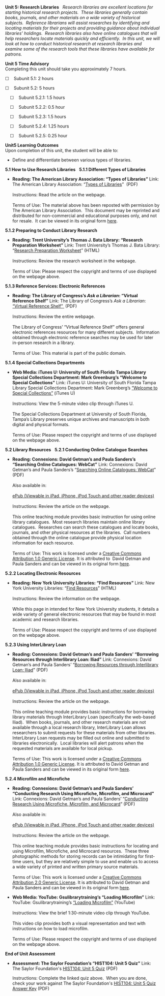 **Unit 5: Research Libraries** <span id="5"></span> 
*<span>Research libraries are excellent locations for starting
historical research projects.  These libraries generally contain books,
journals, and other materials on a wide variety of historical subjects. 
Reference librarians will assist researches by identifying and locating
materials for their projects and providing guidance about individual
libraries’ holdings.  Research libraries also have online catalogues
that will help researchers locate materials quickly and efficiently.  In
this unit, we will look at how to conduct historical research at
research libraries and examine some of the research tools that these
libraries have available for patrons. </span>*

**Unit 5 Time Advisory**  
Completing this unit should take you approximately 7 hours.  
  
 ☐    Subunit 5.1: 2 hours  
  
 ☐    Subunit 5.2: 5 hours  
  
     ☐    Subunit 5.2.1: 1.5 hours  
  
     ☐    Subunit 5.2.2: 0.5 hour  
  
     ☐    Subunit 5.2.3: 1.5 hours  
  
     ☐    Subunit 5.2.4: 1.25 hours  
  
     ☐    Subunit 5.2.5: 0.25 hour

**Unit5 Learning Outcomes**  
Upon completion of this unit, the student will be able to:
-   Define and differentiate between various types of libraries.

**5.1 How to Use Research Libraries** <span id="5.1"></span> 
**5.1.1 Different Types of Libraries** <span id="5.1.1"></span> 
-   **Reading: The American Library Association: “Types of Libraries”**
    <span>Link: The American Library Association: “</span>[<span>Types
    of
    Libraries</span>](https://resources.saylor.org/wwwresources/archived/site/wp-content/uploads/2011/08/HIST104-5.1.1.pdf)<span>”  (PDF)</span>  
        
     <span>Instructions: Read the article on the webpage.</span>  
        
     <span>Terms of Use:</span> The material above has been reposted
    with permission by The American Library Association.  This document
    may be reprinted and distributed for non-commercial and educational
    purposes only, and not for resale.  It can be viewed in its original
    form
    [here](http://www.ala.org/ala/educationcareers/careers/librarycareerssite/typesoflibraries.cfm).

**5.1.2 Preparing to Conduct Library Research** <span
id="5.1.2"></span> 
-   **Reading: Trent University’s Thomas J. Bata Library: “Research
    Preparation Worksheet”**
    <span>Link: Trent University’s Thomas J. Bata Library:
    “</span>[<span>Research Preparation
    Worksheet</span>](http://www.trentu.ca/library/help/preparation.htm)<span>”
    (HTML)</span>  
        
     <span>Instructions: Review the research worksheet in the
    webpage.</span>  
        
     <span>Terms of Use: Please respect the copyright and terms of use
    displayed on the webpage above.</span>

**5.1.3 Reference Services: Electronic References** <span
id="5.1.3"></span> 
-   **Reading: The Library of Congress’s *Ask a Librarian*: “Virtual
    Reference Shelf”**
    <span>Link: The Library of Congress’s *Ask a Librarian*:
    </span>[<span>“Virtual Reference
    Shelf”</span> ](https://resources.saylor.org/wwwresources/archived/site/wp-content/uploads/2011/08/HIST104-5.1.3-Virtual-Reference-Shelf.pdf) (PDF)  
        
     <span>Instructions: Review the entire webpage.</span>  
        
     <span>The Library of Congress’ “Virtual Reference Shelf” offers
    general electronic references resources for many different
    subjects.  Information obtained through electronic reference
    searches may be used for later in-person research in a library. 
    </span>  
        
     <span>Terms of Use: This material is part of the public
    domain. </span>

**5.1.4 Special Collections Departments** <span id="5.1.4"></span> 
-   **Web Media: iTunes U: University of South Florida Tampa Library
    Special Collections Department: Mark Greenburg’s “Welcome to Special
    Collections”**
    <span>Link: iTunes U: University of South Florida Tampa Library
    Special Collections Department: Mark Greenberg’s
    </span>[<span>“Welcome to Special
    Collections”</span>](http://deimos3.apple.com/WebObjects/Core.woa/Browse/usf.edu.1464226883.01464226890.1621646319?i=1267945880)<span> (iTunes
    U)</span>  
        
     <span>Instructions: View the 5-minute video clip through iTunes
    U.</span>  
        
     <span>The Special Collections Department at University of South
    Florida, Tampa’s Library preserves unique archives and manuscripts
    in both digital and physical formats.</span>  
        
     <span>Terms of Use: Please respect the copyright and terms of use
    displayed on the webpage above.</span>

**5.2 Library Resources** <span id="5.2"></span> 
**5.2.1 Conducting Online Catalogue Searches** <span id="5.2.1"></span> 
-   **Reading: Connexions: David Getman’s and Paula Sanders’s “Searching
    Online Catalogues: WebCat”**
    <span>Link: Connexions: David Getman’s and Paula Sanders’s
    “</span>[<span>Searching Online Catalogues:
    WebCat</span>](https://resources.saylor.org/wwwresources/archived/site/wp-content/uploads/2011/08/HIST104-5.2.1-.pdf)<span>”
    (PDF)</span>  
        
     Also available in:  
        
     [ePub (Viewable in iPad, iPhone, iPod Touch and other reader
    devices)](http://cnx.org/content/m12527/1.5/?format=epub "ePub (Viewable in iPad, iPhone, iPod Touch and other reader devices)")  
        
     <span>Instructions: Review the article on the webpage.</span>  
        
     <span>This online teaching module provides basic instruction for
    using online library catalogues.  Most research libraries maintain
    online library catalogues.  Researches can search these catalogues
    and locate books, journals, and other physical resources at the
    libraries.  Call numbers obtained through the online catalogue
    provide physical location information for each resource.</span>  
        
     <span>Terms of Use: </span>This work is licensed under a [Creative
    Commons Attribution 1.0 Generic
    License](http://creativecommons.org/licenses/by/1.0/). It is
    attributed to  David Getman and Paula Sanders and can be viewed in
    its original form [here](http://cnx.org/content/m12527/latest/). 

**5.2.2 Locating Electronic Resources** <span id="5.2.2"></span> 
-   **Reading: New York University Libraries: “Find Resources”**
    <span>Link: New York University Libraries: “</span>[<span>Find
    Resources</span>](http://library.nyu.edu/collections/)<span>” (HTML)</span>  
        
     <span>Instructions: Review the information on the webpage.</span>  
        
     <span>While this page in intended for New York University students,
    it details a wide variety of general electronic resources that may
    be found in most academic and research libraries.</span>  
        
     <span>Terms of Use: Please respect the copyright and terms of use
    displayed on the webpage above.</span>

**5.2.3 Using InterLibrary Loan** <span id="5.2.3"></span> 
-   **Reading: Connexions: David Getman’s and Paula Sanders’ “Borrowing
    Resources through Interlibrary Loan: Iliad”**
    <span>Link: Connexions: David Getman’s and Paula Sanders’
    “</span>[<span>Borrowing Resources through Interlibrary Loan:
    Iliad</span>](https://resources.saylor.org/wwwresources/archived/site/wp-content/uploads/2011/08/HIST104-5.2.3.pdf)<span>”
    (PDF)</span>  
        
     <span>Also available in:</span>  
         
     <span>[ePub (Viewable in iPad, iPhone, iPod Touch and other reader
    devices)](http://cnx.org/content/m12525/1.7/?format=epub "ePub (Viewable in iPad, iPhone, iPod Touch and other reader devices)")</span>  
        
     <span>Instructions: Review the article on the webpage.</span>  
        
     <span>This online teaching module provides basic instructions for
    borrowing library materials through InterLibrary Loan (specifically
    the web-based Iliad).  When books, journals, and other research
    materials are not available through a local research library,
    InterLibrary Loan allows researchers to submit requests for these
    materials from other libraries.  InterLibrary Loan requests may be
    filled out online and submitted to libraries electronically.  Local
    libraries will alert patrons when the requested materials are
    available for local pickup.</span>  
        
     <span>Terms of Use: </span>This work is licensed under a [Creative
    Commons Attribution 1.0 Generic
    License](http://creativecommons.org/licenses/by/1.0/). It is
    attributed to David Getman and Paula Sanders and can be viewed in
    its original form [here](http://cnx.org/content/m12525/latest/). 

**5.2.4 Microfilm and Microfiche** <span id="5.2.4"></span> 
-   **Reading: Connexions: David Getman’s and Paula Sanders’ “Conducting
    Research Using Microfiche, Microfilm, and Microcard”**
    <span>Link: Connexions: David Getman’s and Paula Sanders’
    “</span>[<span>Conducting Research Using Microfiche, Microfilm, and
    Microcard</span>](https://resources.saylor.org/wwwresources/archived/site/wp-content/uploads/2011/08/HIST104-5.2.4-.pdf)<span>”
    (PDF)</span>  
        
     <span>Also available in:</span>  
         
     <span>[ePub (Viewable in iPad, iPhone, iPod Touch and other reader
    devices)](http://cnx.org/content/m12729/1.7/?format=epub "ePub (Viewable in iPad, iPhone, iPod Touch and other reader devices)")</span>  
        
     <span>Instructions: Review the article on the webpage.</span>  
        
     <span>This online teaching module provides basic instructions for
    locating and using Microfilm, Microfiche, and Microcard resources. 
    These three photographic methods for storing records can be
    intimidating for first-time users, but they are relatively simple to
    use and enable us to access a wide variety of printed and written
    primary source materials.</span>  
        
     <span>Terms of Use: </span>This work is licensed under a [Creative
    Commons Attribution 2.0 Generic
    License](http://creativecommons.org/licenses/by/2.0/). It is
    attributed to David Getman and Paula Sanders and can be viewed in
    its original form [here](http://cnx.org/content/m12729/latest/). 

-   **Web Media: YouTube: Gsulibrarytraining’s “Loading Microfilm”**
    <span>Link: YouTube: Gsulibrarytraining’s [“Loading
    Microfilm”](http://www.youtube.com/watch?v=IubMlnzVKSE&feature=related)</span> (YouTube)  
        
     <span>Instructions: View the brief 1:30-minute video clip through
    YouTube.</span>  
        
     <span>This video clip provides both a visual representation and
    text with instructions on how to load microfilm.</span>  
        
     <span>Terms of Use: Please respect the copyright and terms of use
    displayed on the webpage above.</span>

**End of Unit Assessment** <span id="5.3"></span> 
-   **Assessment: The Saylor Foundation’s “HIST104: Unit 5 Quiz”**
    Link: The Saylor Foundation's [HIST104: Unit 5
    Quiz](https://resources.saylor.org/wwwresources/archived/site/wp-content/uploads/2011/05/HIST104-Unit5Quiz.pdf) (PDF)  
      
     Instructions: Complete the linked quiz above.  When you are done,
    check your work against The Saylor Foundation's [HIST104: Unit 5
    Quiz Answer
    Key](https://resources.saylor.org/wwwresources/archived/site/wp-content/uploads/2011/05/HIST104-Unit5QuizAnswerKey.pdf)
    (PDF)


